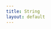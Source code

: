 ```yaml
---
title: String
layout: default
---
```

<style type="text/css">
#string {
    position: relative;
    overflow: hidden;
    height: 100%;
}
.string_point {
    width: 2em;
    height: 2em;
    position: absolute;
    margin-top: -1em;
    margin-left: -1em;
    border-radius: 1em;
    box-sizing: border-box;
    background-color: white;
    border: 0.33em black solid;
}
.dark .string_point{
    background-color: black;
    border-color: white;
}

.string_point:first-child,
.string_point:last-child {
    background-color: black;
}
.dark .string_point:first-child,
.dark .string_point:last-child {
    background-color: white;
}
</style>
<div id="string"></div>
<script type="text/javascript">
(function () {
    var string_node = document.getElementById('string');
    var items = 11;
    for (var i = 0; i < items; i++) {
        item_node = document.createElement('div');
        item_node.className = 'string_point';
        item_node.style.left = 100 * i / (items - 1) + '%';
        string_node.appendChild(item_node);
    }

    var drag_active = false;

    function render(rx, ry) {
        var w = window.innerWidth;
        var h = window.innerHeight;

        var nodes = string_node.childNodes;
        var steps = nodes.length - 1;

        rx = Math.max(1 / steps, Math.min((steps - 1) / steps, rx));

        for (var i = 0; i < nodes.length; i++) {
            var n = nodes[i];
            var x = i / (nodes.length - 1);
            var y = ry;
            if (x < rx) {
                y = x / rx * ry;
            } else {
                y = (1 - x) / (1 - rx) * ry;
            }
            y += 1;
            y *= window.innerHeight / 2;
            n.style.top = y + 'px';
        }
    }

    function start_drag(rx, ry) {
        render(rx, ry);
        drag_active = true;
    };
    function stop_drag() {
        drag_active = false;
    };
    function drag(rx, ry) {
        render(rx, ry);
    };

    var content_node = document.getElementById('content');
    content_node.onmousedown = function (e) {
        var rx = e.clientX / window.innerWidth;
        var ry = 2 * e.clientY / window.innerHeight - 1;
        start_drag(rx, ry);
    };
    content_node.onmouseup = function (e) {
        stop_drag();
    };
    content_node.onmouseleav = function (e) {
        stop_drag();
    };
    content_node.onmousemove = function (e) {
        if (drag_active) {
            var rx = e.clientX / window.innerWidth;
            var ry = 2 * e.clientY / window.innerHeight - 1;
            drag(rx, ry);
        }
    };

    render(0.5, 0);

})();
</script>
